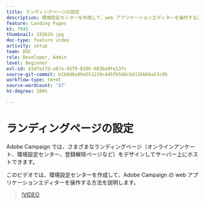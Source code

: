 ```yaml
---
title: ランディングページの設定
description: 環境設定センターを作成して、web アプリケーションエディターを操作する方法を説明します。
feature: Landing Pages
kt: 7945
thumbnail: 333629.jpg
doc-type: feature video
activity: setup
team: DOC
role: Developer, Admin
level: Beginner
exl-id: 81dfe17d-e87a-4579-8106-663ba9fe13fc
source-git-commit: b1b8d8a99a551239c445fb588cbd126b66a53c9b
workflow-type: tm+mt
source-wordcount: '57'
ht-degree: 100%

---
```


# ランディングページの設定

Adobe Campaign では、さまざまなランディングページ（オンラインアンケート、環境設定センター、登録解除ページなど）をデザインしてサーバー上にホストできます。

このビデオでは、環境設定センターを作成して、Adobe Campaign の web アプリケーションエディターを操作する方法を説明します。

>[!VIDEO](https://video.tv.adobe.com/v/333629?quality=12&learn=on)
